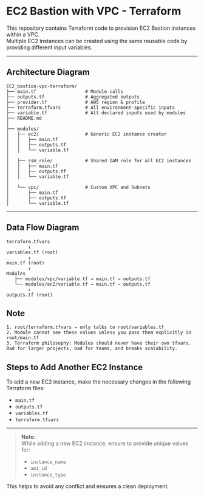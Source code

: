 # EC2 Bastion with VPC - Terraform

This repository contains Terraform code to provision EC2 Bastion instances within a VPC.  
Multiple EC2 instances can be created using the same reusable code by providing different input variables.

---

## Architecture Diagram
```
EC2_bastion-vpc-terraform/
├── main.tf                  # Module calls
├── outputs.tf               # Aggregated outputs
├── provider.tf              # AWS region & profile
├── terraform.tfvars         # All environment-specific inputs
├── variable.tf              # All declared inputs used by modules
├── README.md
│
├── modules/
│   ├── ec2/                 # Generic EC2 instance creator
│   │   ├── main.tf
│   │   ├── outputs.tf
│   │   └── variable.tf
│
│   ├── ssm_role/            # Shared IAM role for all EC2 instances
│   │   ├── main.tf
│   │   ├── outputs.tf
│   │   └── variable.tf
│
│   └── vpc/                 # Custom VPC and Subnets
│       ├── main.tf
│       ├── outputs.tf
│       └── variable.tf
```
---

## Data Flow Diagram

```
terraform.tfvars
        ↓
variables.tf (root)
        ↓
main.tf (root)
        ↓
Modules
   ├── modules/vpc/variable.tf → main.tf → outputs.tf
   └── modules/ec2/variable.tf → main.tf → outputs.tf
        ↓
outputs.tf (root)
```

## Note
```
1. root/terraform.tfvars → only talks to root/variables.tf
2. Module cannot see these values unless you pass them explicitly in root/main.tf
3. Terraform philosophy: Modules should never have their own tfvars. Bad for larger projects, bad for teams, and breaks scalability.
```

## Steps to Add Another EC2 Instance

To add a new EC2 instance, make the necessary changes in the following Terraform files:

- `main.tf`
- `outputs.tf`
- `variables.tf`
- `terraform.tfvars`

---

> **Note:**  
> While adding a new EC2 instance, ensure to provide unique values for:
> - `instance_name`
> - `ami_id`
> - `instance_type`

This helps to avoid any conflict and ensures a clean deployment.
